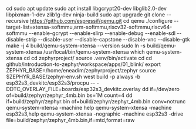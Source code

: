 cd
sudo apt update
sudo apt install libgcrypt20-dev libglib2.0-dev libpixman-1-dev zlib1g-dev ninja-build
sudo apt upgrade
git clone --recursive https://github.com/espressif/qemu.git
cd qemu
./configure     --target-list=xtensa-softmmu,arm-softmmu,riscv32-softmmu,riscv64-softmmu     --enable-gcrypt     --enable-slirp     --enable-debug     --enable-sdl     --disable-strip --disable-user     --disable-capstone --disable-vnc     --disable-gtk
make -j 4
build/qemu-system-xtensa --version
sudo ln -s build/qemu-system-xtensa /usr/local/bin/qemu-system-xtensa
which qemu-system-xtensa
cd
cd zephyrproject/
source .venv/bin/activate
cd
cd github/introduction-to-zephyr/workspace/apps/01_blink/
export ZEPHYR_BASE=/home/eneadim/zephyrproject/zephyr
source $ZEPHYR_BASE/zephyr-env.sh
west build -p always -b esp32s3_devkitc/esp32s3/procpu -- -DDTC_OVERLAY_FILE=boards/esp32s3_devkitc.overlay
dd if=/dev/zero of=build/zephyr/zephyr_4mb.bin bs=1M count=4
dd if=build/zephyr/zephyr.bin of=build/zephyr/zephyr_4mb.bin conv=notrunc
qemu-system-xtensa -machine help
qemu-system-xtensa -machine esp32s3,help
qemu-system-xtensa -nographic -machine esp32s3 -drive file=build/zephyr/zephyr_4mb.bin,if=mtd,format=raw

